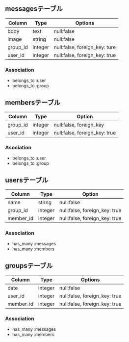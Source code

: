 ## messagesテーブル

|Column|Type|Options|
|------|----|-------|
|body|text|null:false|
|image|string|null:false|
|group_id|integer|null:false, foreign_key: ture|
|user_id|integer|null:false, foreign_key: true|

### Association
- belongs_to :user
- belongs_to :group


## membersテーブル

|Column|Type|Option|
|------|----|------|
|group_id|integer|null:false, foreign_key|
|user_id|integer|null:false, foreign_key:  true|

### Asociation
- belongs_to :user
- belongs_to :group


## usersテーブル

|Column|Type|Option|
|------|----|------|
|name|stirng|null:false|
|group_id|integer|null:false, foreign_key:  true|
|member_id|integer|null:false, foreign_key: true|

### Association
- has_many :messages
- has_many :members


## groupsテーブル

|Column|Type|Options|
|------|----|-------|
|date|integer|null:false|
|user_id|integer|null:false, foreign_key: true|
|member_id|integer|null:false, foreign_key: true|

### Association
- has_many :messages
- has_many :members

